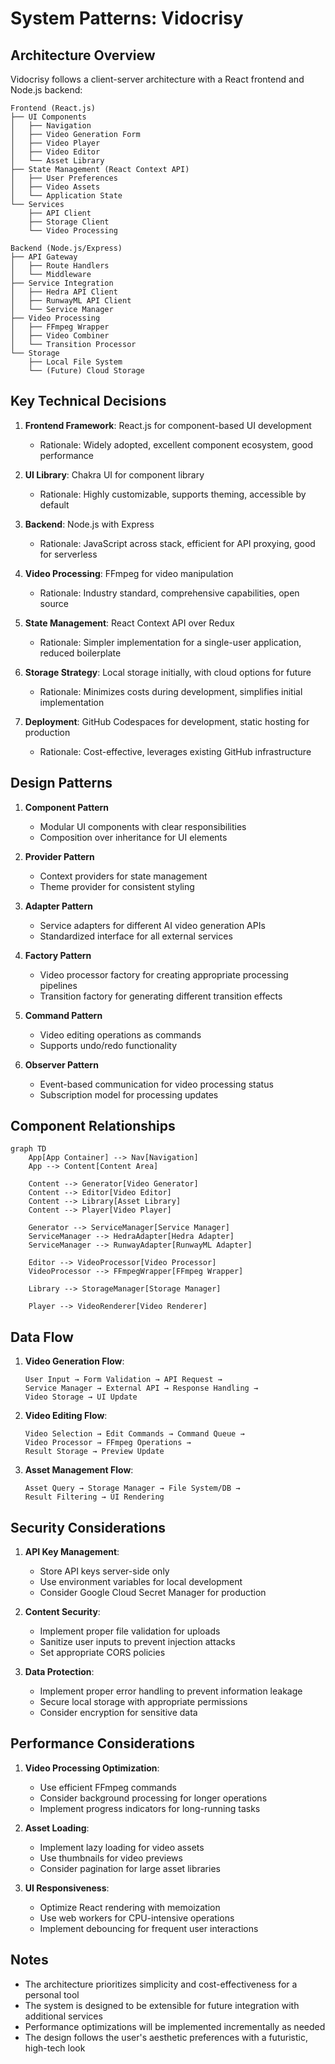 # System Patterns: Vidocrisy

## Architecture Overview
Vidocrisy follows a client-server architecture with a React frontend and Node.js backend:

```
Frontend (React.js)
├── UI Components
│   ├── Navigation
│   ├── Video Generation Form
│   ├── Video Player
│   ├── Video Editor
│   └── Asset Library
├── State Management (React Context API)
│   ├── User Preferences
│   ├── Video Assets
│   └── Application State
└── Services
    ├── API Client
    ├── Storage Client
    └── Video Processing

Backend (Node.js/Express)
├── API Gateway
│   ├── Route Handlers
│   └── Middleware
├── Service Integration
│   ├── Hedra API Client
│   ├── RunwayML API Client
│   └── Service Manager
├── Video Processing
│   ├── FFmpeg Wrapper
│   ├── Video Combiner
│   └── Transition Processor
└── Storage
    ├── Local File System
    └── (Future) Cloud Storage
```

## Key Technical Decisions
1. **Frontend Framework**: React.js for component-based UI development
   - Rationale: Widely adopted, excellent component ecosystem, good performance

2. **UI Library**: Chakra UI for component library
   - Rationale: Highly customizable, supports theming, accessible by default

3. **Backend**: Node.js with Express
   - Rationale: JavaScript across stack, efficient for API proxying, good for serverless

4. **Video Processing**: FFmpeg for video manipulation
   - Rationale: Industry standard, comprehensive capabilities, open source

5. **State Management**: React Context API over Redux
   - Rationale: Simpler implementation for a single-user application, reduced boilerplate

6. **Storage Strategy**: Local storage initially, with cloud options for future
   - Rationale: Minimizes costs during development, simplifies initial implementation

7. **Deployment**: GitHub Codespaces for development, static hosting for production
   - Rationale: Cost-effective, leverages existing GitHub infrastructure

## Design Patterns

1. **Component Pattern**
   - Modular UI components with clear responsibilities
   - Composition over inheritance for UI elements

2. **Provider Pattern**
   - Context providers for state management
   - Theme provider for consistent styling

3. **Adapter Pattern**
   - Service adapters for different AI video generation APIs
   - Standardized interface for all external services

4. **Factory Pattern**
   - Video processor factory for creating appropriate processing pipelines
   - Transition factory for generating different transition effects

5. **Command Pattern**
   - Video editing operations as commands
   - Supports undo/redo functionality

6. **Observer Pattern**
   - Event-based communication for video processing status
   - Subscription model for processing updates

## Component Relationships

```mermaid
graph TD
    App[App Container] --> Nav[Navigation]
    App --> Content[Content Area]
    
    Content --> Generator[Video Generator]
    Content --> Editor[Video Editor]
    Content --> Library[Asset Library]
    Content --> Player[Video Player]
    
    Generator --> ServiceManager[Service Manager]
    ServiceManager --> HedraAdapter[Hedra Adapter]
    ServiceManager --> RunwayAdapter[RunwayML Adapter]
    
    Editor --> VideoProcessor[Video Processor]
    VideoProcessor --> FFmpegWrapper[FFmpeg Wrapper]
    
    Library --> StorageManager[Storage Manager]
    
    Player --> VideoRenderer[Video Renderer]
```

## Data Flow

1. **Video Generation Flow**:
   ```
   User Input → Form Validation → API Request → 
   Service Manager → External API → Response Handling → 
   Video Storage → UI Update
   ```

2. **Video Editing Flow**:
   ```
   Video Selection → Edit Commands → Command Queue → 
   Video Processor → FFmpeg Operations → 
   Result Storage → Preview Update
   ```

3. **Asset Management Flow**:
   ```
   Asset Query → Storage Manager → File System/DB → 
   Result Filtering → UI Rendering
   ```

## Security Considerations

1. **API Key Management**:
   - Store API keys server-side only
   - Use environment variables for local development
   - Consider Google Cloud Secret Manager for production

2. **Content Security**:
   - Implement proper file validation for uploads
   - Sanitize user inputs to prevent injection attacks
   - Set appropriate CORS policies

3. **Data Protection**:
   - Implement proper error handling to prevent information leakage
   - Secure local storage with appropriate permissions
   - Consider encryption for sensitive data

## Performance Considerations

1. **Video Processing Optimization**:
   - Use efficient FFmpeg commands
   - Consider background processing for longer operations
   - Implement progress indicators for long-running tasks

2. **Asset Loading**:
   - Implement lazy loading for video assets
   - Use thumbnails for video previews
   - Consider pagination for large asset libraries

3. **UI Responsiveness**:
   - Optimize React rendering with memoization
   - Use web workers for CPU-intensive operations
   - Implement debouncing for frequent user interactions

## Notes
- The architecture prioritizes simplicity and cost-effectiveness for a personal tool
- The system is designed to be extensible for future integration with additional services
- Performance optimizations will be implemented incrementally as needed
- The design follows the user's aesthetic preferences with a futuristic, high-tech look
